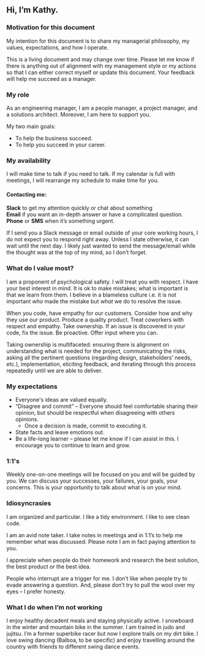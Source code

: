 ## Hi, I’m Kathy.

### Motivation for this document

My intention for this document is to share my managerial philosophy, my values, expectations, and how I operate.

This is a living document and may change over time. Please let me know if there is anything out of alignment with my management style or my actions so that I can either correct myself or update this document. Your feedback will help me succeed as a manager.

### My role

As an engineering manager, I am a people manager, a project manager, and a solutions architect. Moreover, I am here to support you.

My two main goals:
- To help the business succeed.
- To help you succeed in your career.

### My availability

I will make time to talk if you need to talk. If my calendar is full with meetings, I will rearrange my schedule to make time for you.

#### Contacting me:

**Slack** to get my attention quickly or chat about something<br>
**Email** if you want an in-depth answer or have a complicated question.<br>
**Phone** or **SMS** when it’s something urgent.

If I send you a Slack message or email outside of your core working hours, I do not expect you to respond right away. Unless I state otherwise, it can wait until the next day. I likely just wanted to send the message/email while the thought was at the top of my mind, so I don’t forget.

### What do I value most?

I am a proponent of psychological safety. I will treat you with respect. I have your best interest in mind. It is ok to make mistakes; what is important is that we learn from them. I believe in a blameless culture i.e. it is not important *who* made the mistake but *what* we do to resolve the issue.

When you code, have empathy for our customers. Consider how and why they use our product. Produce a quality product. Treat coworkers with respect and empathy. Take ownership. If an issue is discovered in your code, fix the issue. Be proactive. Offer input where you can.

Taking ownership is multifaceted: ensuring there is alignment on understanding what is needed for the project, communicating the risks, asking all the pertinent questions (regarding design, stakeholders’ needs, etc.), implementation, eliciting feedback, and iterating through this process repeatedly until we are able to deliver.

### My expectations

- Everyone's ideas are valued equally.
- “Disagree and commit” – Everyone should feel comfortable sharing their opinion, but should be respectful when disagreeing with others opinions.
	- Once a decision is made, commit to executing it.
- State facts and leave emotions out.
- Be a life-long learner – please let me know if I can assist in this. I encourage you to continue to learn and grow.

### 1:1's

Weekly one-on-one meetings will be focused on you and will be guided by you. We can discuss your successes, your failures, your goals, your concerns. This is your opportunity to talk about what is on your mind.

### Idiosyncrasies

I am organized and particular. I like a tidy environment. I like to see clean code.

I am an avid note taker. I take notes in meetings and in 1:1’s to help me remember what was discussed. Please note I am in fact paying attention to you.

I appreciate when people do their homework and research the best solution, the best product or the best idea.

People who interrupt are a trigger for me. I don’t like when people try to evade answering a question. And, please don’t try to pull the wool over my eyes – I prefer honesty.

### What I do when I’m not working

I enjoy healthy decadent meals and staying physically active. I snowboard in the winter and mountain bike in the summer. I am trained in judo and jujitsu. I’m a former superbike racer but now I explore trails on my dirt bike. I love swing dancing (Balboa, to be specific) and enjoy travelling around the country with friends to different swing dance events.
